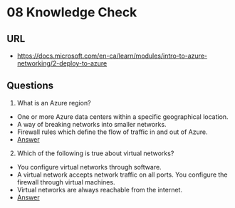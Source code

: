 # 08 Knowledge Check

## URL
* https://docs.microsoft.com/en-ca/learn/modules/intro-to-azure-networking/2-deploy-to-azure

## Questions
1) What is an Azure region?
  * One or more Azure data centers within a specific geographical location.
  * A way of breaking networks into smaller networks.
  * Firewall rules which define the flow of traffic in and out of Azure.
* [Answer](https://i.imgur.com/bv3wfZc.png)
2) Which of the following is true about virtual networks?
  * You configure virtual networks through software.
  * A virtual network accepts network traffic on all ports. You configure the firewall through virtual machines.
  * Virtual networks are always reachable from the internet.
* [Answer](https://i.imgur.com/SWiEi4g.png)
